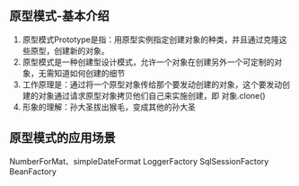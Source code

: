 ## 原型模式-基本介绍

1. 原型模式Prototype是指：用原型实例指定创建对象的种类，并且通过克隆这些原型，创建新的对象。
2. 原型模式是一种创建型设计模式，允许一个对象在创建另外一个可定制的对象，无需知道如何创建的细节
3. 工作原理是：通过将一个原型对象传给那个要发动创建的对象，这个要发动创建的对象通过请求原型对象拷贝他们自己来实施创建，即
   对象.clone()
4. 形象的理解：孙大圣拔出猴毛，变成其他的孙大圣

## 原型模式的应用场景

NumberForMat、simpleDateFormat
LoggerFactory
SqlSessionFactory
BeanFactory
